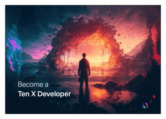 <a href="https://twitter.com/ten_x_dev">
  <img
    alt="You can become a 10x developer."
    src="https://raw.githubusercontent.com/ten-x-dev/ten-x-dev/main/readme-banner.png"
  />
</a>
